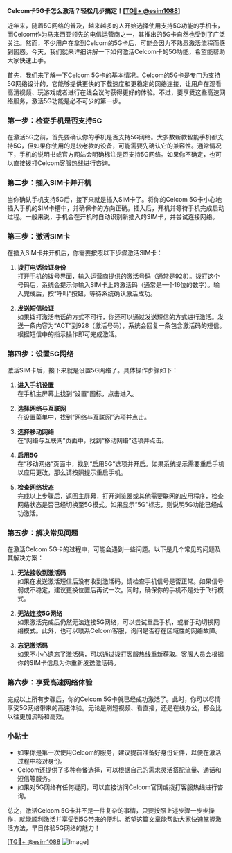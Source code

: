 **Celcom卡5G卡怎么激活？轻松几步搞定！[[TG💪+ @esim1088](https://t.me/s/esim1088)]**

近年来，随着5G网络的普及，越来越多的人开始选择使用支持5G功能的手机卡，而Celcom作为马来西亚领先的电信运营商之一，其推出的5G卡自然也受到了广泛关注。然而，不少用户在拿到Celcom的5G卡后，可能会因为不熟悉激活流程而感到困惑。今天，我们就来详细讲解一下如何激活Celcom卡的5G功能，希望能帮助大家快速上手。

首先，我们来了解一下Celcom 5G卡的基本情况。Celcom的5G卡是专门为支持5G网络设计的，它能够提供更快的下载速度和更稳定的网络连接，让用户在观看高清视频、玩游戏或者进行在线会议时获得更好的体验。不过，要享受这些高速网络服务，激活5G功能是必不可少的第一步。

### **第一步：检查手机是否支持5G**
在激活5G之前，首先要确认你的手机是否支持5G网络。大多数新款智能手机都支持5G，但如果你使用的是较老款的设备，可能需要先确认它的兼容性。通常情况下，手机的说明书或官方网站会明确标注是否支持5G网络。如果你不确定，也可以直接拨打Celcom客服热线进行咨询。

### **第二步：插入SIM卡并开机**
当你确认手机支持5G后，接下来就是插入SIM卡了。将你的Celcom 5G卡小心地插入手机的SIM卡槽中，并确保卡的方向正确。插入后，开机并等待手机完成启动过程。一般来说，手机会在开机时自动识别新插入的SIM卡，并尝试连接网络。

### **第三步：激活SIM卡**
在插入SIM卡并开机后，你需要按照以下步骤激活SIM卡：

1. **拨打电话验证身份**  
   打开手机的拨号界面，输入运营商提供的激活号码（通常是928）。拨打这个号码后，系统会提示你输入SIM卡上的激活码（通常是一个16位的数字）。输入完成后，按“呼叫”按钮，等待系统确认激活成功。

2. **发送短信验证**  
   如果拨打激活电话的方式不可行，你还可以通过发送短信的方式进行激活。发送一条内容为“ACT”到928（激活号码），系统会回复一条包含激活码的短信。根据短信中的指示操作即可完成激活。

### **第四步：设置5G网络**
激活SIM卡后，接下来就是设置5G网络了。具体操作步骤如下：

1. **进入手机设置**  
   在手机主屏幕上找到“设置”图标，点击进入。

2. **选择网络与互联网**  
   在设置菜单中，找到“网络与互联网”选项并点击。

3. **选择移动网络**  
   在“网络与互联网”页面中，找到“移动网络”选项并点击。

4. **启用5G**  
   在“移动网络”页面中，找到“启用5G”选项并开启。如果系统提示需要重启手机以应用更改，那么请按照提示重启手机。

5. **检查网络状态**  
   完成以上步骤后，返回主屏幕，打开浏览器或其他需要联网的应用程序，检查网络状态是否已经切换至5G模式。如果显示“5G”标志，则说明5G功能已经成功激活。

### **第五步：解决常见问题**
在激活Celcom 5G卡的过程中，可能会遇到一些问题。以下是几个常见的问题及其解决方案：

1. **无法接收到激活码**  
   如果在发送激活短信后没有收到激活码，请检查手机信号是否正常。如果信号弱或不稳定，建议更换位置后再试一次。同时，确保你的手机不是处于飞行模式。

2. **无法连接5G网络**  
   如果激活完成后仍然无法连接5G网络，可以尝试重启手机，或者手动切换网络模式。此外，也可以联系Celcom客服，询问是否存在区域性的网络故障。

3. **忘记激活码**  
   如果不小心遗忘了激活码，可以通过拨打客服热线重新获取。客服人员会根据你的SIM卡信息为你重新发送激活码。

### **第六步：享受高速网络体验**
完成以上所有步骤后，你的Celcom 5G卡就已经成功激活了。此时，你可以尽情享受5G网络带来的高速体验。无论是刷短视频、看直播，还是在线办公，都会比以往更加流畅和高效。

### **小贴士**
- 如果你是第一次使用Celcom的服务，建议提前准备好身份证件，以便在激活过程中核对身份。
- Celcom还提供了多种套餐选择，可以根据自己的需求灵活搭配流量、通话和短信等服务。
- 如果对5G网络有任何疑问，可以直接访问Celcom官网或拨打客服热线进行咨询。

总之，激活Celcom 5G卡并不是一件复杂的事情，只要按照上述步骤一步步操作，就能顺利激活并享受到5G带来的便利。希望这篇文章能帮助大家快速掌握激活方法，早日体验5G网络的魅力！

[[TG💪+ @esim1088](https://t.me/s/esim1088) ![Image](https://i.postimg.cc/4NQfJmqS/Snipaste-2025-05-13-00-14-12.png)]